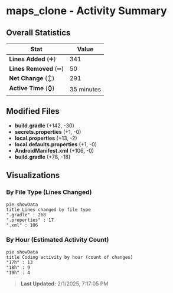 # maps_clone - Activity Summary 

## Overall Statistics

| Stat                   | Value                                                             |
| ---------------------- | ----------------------------------------------------------------- |
| **Lines Added** (➕)   | 341                                          |
| **Lines Removed** (➖) | 50                                        |
| **Net Change** (↕)    | 291                |
| **Active Time** (⌚)   | 35 minutes |


## Modified Files
- **build.gradle** (+142, -30)
- **secrets.properties** (+1, -0)
- **local.properties** (+13, -2)
- **local.defaults.properties** (+1, -0)
- **AndroidManifest.xml** (+106, -0)
- **build.gradle** (+78, -18)

## Visualizations

### By File Type (Lines Changed)

```mermaid
pie showData
title Lines changed by file type
".gradle" : 268
".properties" : 17
".xml" : 106
```

### By Hour (Estimated Activity Count)

```mermaid
pie showData
title Coding activity by hour (count of changes)
"17h" : 13
"18h" : 9
"19h" : 4
```


> **Last Updated:** 2/1/2025, 7:17:05 PM
